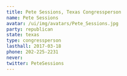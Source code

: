 ```yaml
---
title: Pete Sessions, Texas Congressperson
name: Pete Sessions
avatar: /ui/img/avatars/Pete_Sessions.jpg
party: republican
state: texas
type: congressperson
lasthall: 2017-03-18
phone: 202-225-2231
never: 
twitter: PeteSessions
---
```

